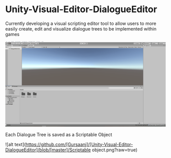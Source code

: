 # Unity-Visual-Editor-DialogueEditor
Currently developing a visual scripting editor tool to allow users to more easily create, edit and visualize dialogue trees to be implemented within games

![](ScreenCapture.gif)

Each Dialogue Tree is saved as a Scriptable Object

![alt text](https://github.com/[Gursaanj]/[Unity-Visual-Editor-DialogueEditor]/blob/[master]/Scriptable object.png?raw=true)
